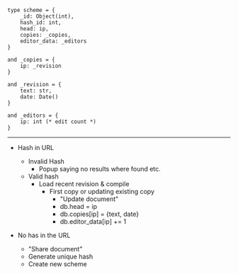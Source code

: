 ```
type scheme = {
	_id: Object(int),
	hash_id: int,
	head: ip,
	copies: _copies,
	editor_data: _editors
}

and _copies = {
	ip: _revision
}

and _revision = {
	text: str,
	date: Date()
}

and _editors = {
	ip: int (* edit count *)
}
```

---

- Hash in URL
	- Invalid Hash
		- Popup saying no results where found etc.
	- Valid hash
		- Load recent revision & compile
			- First copy or updating existing copy
				- "Update document"
				- db.head = ip
				- db.copies[ip] = {text, date}
				- db.editor_data[ip] += 1

- No has in the URL
	- "Share document"
	- Generate unique hash
	- Create new scheme

